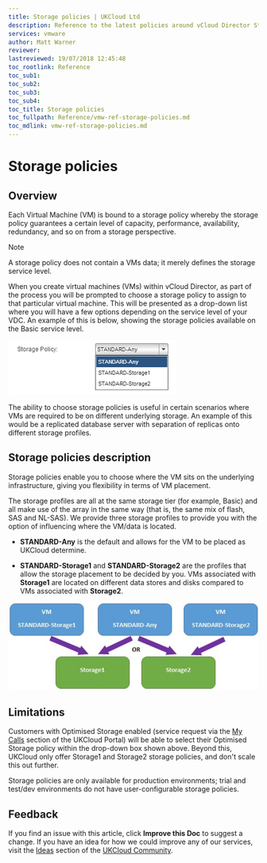 ```yaml
---
title: Storage policies | UKCloud Ltd
description: Reference to the latest policies around vCloud Director Storage
services: vmware
author: Matt Warner
reviewer:
lastreviewed: 19/07/2018 12:45:48
toc_rootlink: Reference
toc_sub1: 
toc_sub2:
toc_sub3:
toc_sub4:
toc_title: Storage policies
toc_fullpath: Reference/vmw-ref-storage-policies.md
toc_mdlink: vmw-ref-storage-policies.md
---
```


# Storage policies

## Overview

Each Virtual Machine (VM) is bound to a storage policy whereby the storage policy guarantees a certain level of capacity, performance, availability, redundancy, and so on from a storage perspective.

> [!NOTE]
> A storage policy does not contain a VMs data; it merely defines the storage service level.

When you create virtual machines (VMs) within vCloud Director, as part of the process you will be prompted to choose a storage policy to assign to that particular virtual machine. This will be presented as a drop-down list where you will have a few options depending on the service level of your VDC. An example of this is below, showing the storage policies available on the Basic service level.

![Storage policy list](images/vmw-vcd-storage-policies.png)

The ability to choose storage policies is useful in certain scenarios where VMs are required to be on different underlying storage. An example of this would be a replicated database server with separation of replicas onto different storage profiles.

## Storage policies description

Storage policies enable you to choose where the VM sits on the underlying infrastructure, giving you flexibility in terms of VM placement.

The storage profiles are all at the same storage tier (for example, Basic) and all make use of the array in the same way (that is, the same mix of flash, SAS and NL-SAS). We provide three storage profiles to provide you with the option of influencing where the VM/data is located.

- **STANDARD-Any** is the default and allows for the VM to be placed as UKCloud determine.

- **STANDARD-Storage1** and **STANDARD-Storage2** are the profiles that allow the storage placement to be decided by you. VMs associated with **Storage1** are located on different data stores and disks compared to VMs associated with **Storage2**.

![Storage policy types](images/vmw-storage-policy-types.png)

## Limitations

Customers with Optimised Storage enabled (service request via the [My Calls](https://portal.ukcloud.com/support/ivanti) section of the UKCloud Portal) will be able to select their Optimised Storage policy within the drop-down box shown above. Beyond this, UKCloud only offer Storage1 and Storage2 storage policies, and don't scale this out further.

Storage policies are only available for production environments; trial and test/dev environments do not have user-configurable storage policies.

## Feedback

If you find an issue with this article, click **Improve this Doc** to suggest a change. If you have an idea for how we could improve any of our services, visit the [Ideas](https://community.ukcloud.com/ideas) section of the [UKCloud Community](https://community.ukcloud.com).
